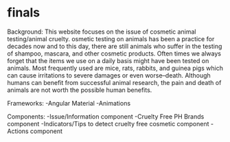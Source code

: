 # finals

Background:
This website focuses on the issue of cosmetic animal testing/animal cruelty. osmetic testing on animals has been a practice for decades now and to this day, there are still animals who suffer in the testing of shampoo, mascara, and other cosmetic products.  Often times we always forget that the items we use on a daily basis might have been tested on animals. Most frequently used are mice, rats, rabbits, and guinea pigs which can cause irritations to severe damages or even worse–death. Although humans can benefit from successful animal research, the pain and death of animals are not worth the possible human benefits.

Frameworks:
-Angular Material
-Animations

Components:
-Issue/Information component
-Cruelty Free PH Brands component
-Indicators/Tips to detect cruelty free cosmetic component
-Actions component
